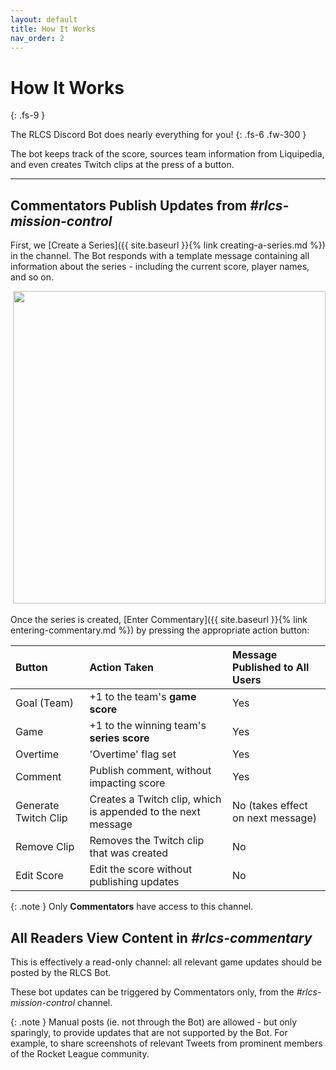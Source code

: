 ```yaml
---
layout: default
title: How It Works
nav_order: 2
---
```


# How It Works
{: .fs-9 }

The RLCS Discord Bot does nearly everything for you!
{: .fs-6 .fw-300 }

The bot keeps track of the score, sources team information from Liquipedia, and
even creates Twitch clips at the press of a button.

---


## Commentators Publish Updates from _#rlcs-mission-control_

First, we [Create a Series]({{ site.baseurl }}{% link creating-a-series.md %})
in the channel.  The Bot responds with a template
message containing all information about the series - including the current score,
player names, and so on.

![]() <img src="https://user-images.githubusercontent.com/49768006/209598981-7a1e4bf0-f3f4-4b70-8415-163107649d69.png"  width="500">

Once the series is created, [Enter Commentary]({{ site.baseurl }}{% link entering-commentary.md %})
by pressing the appropriate action button:

| Button               | Action Taken                                                 | Message Published to All Users    |
|:---------------------|:-------------------------------------------------------------|:----------------------------------|
| Goal (Team)          | +1 to the team's **game score**                              | Yes                               |
| Game                 | +1 to the winning team's **series score**                    | Yes                               |
| Overtime             | 'Overtime' flag set                                          | Yes                               |
| Comment              | Publish comment, without impacting score                     | Yes                               |
| Generate Twitch Clip | Creates a Twitch clip, which is appended to the next message | No (takes effect on next message) |
| Remove Clip          | Removes the Twitch clip that was created                     | No                                |
| Edit Score           | Edit the score without publishing updates                    | No                                |

{: .note }
Only **Commentators** have access to this channel.

## All Readers View Content in _#rlcs-commentary_

This is effectively a read-only channel: all relevant game updates
should be posted by the RLCS Bot.

These bot updates can be triggered by Commentators only, from the _#rlcs-mission-control_
channel.

{: .note }
Manual posts (ie. not through the Bot) are allowed - but only sparingly,
to provide updates that are not supported by the Bot.  For example, to share
screenshots of relevant Tweets from prominent members of the Rocket League
community.
